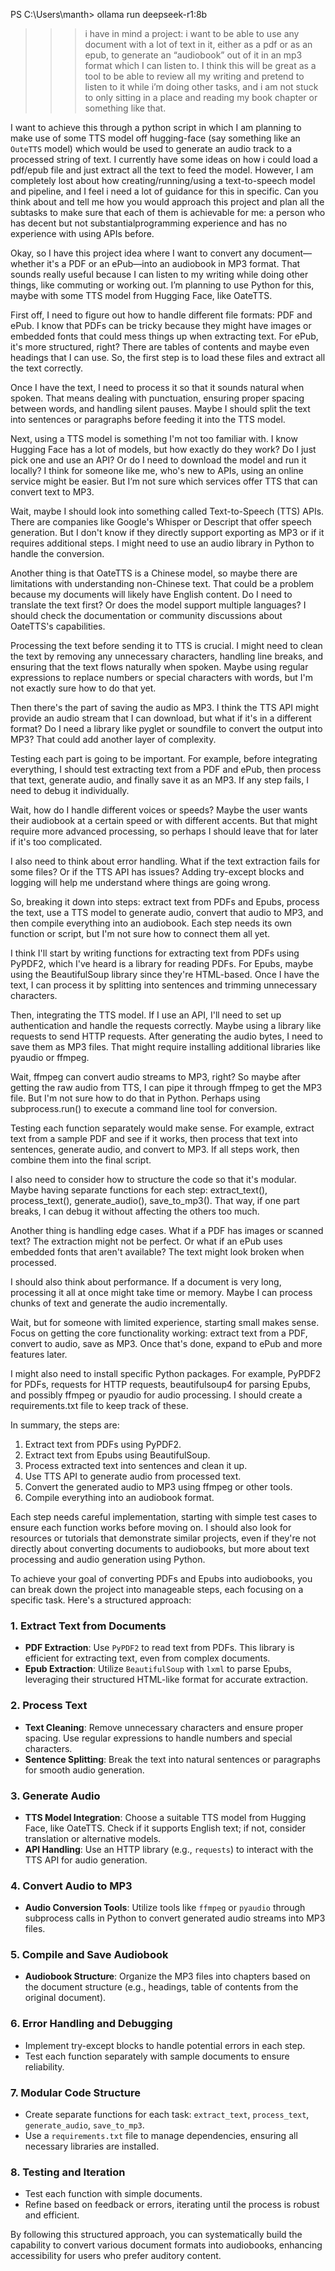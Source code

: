 PS C:\Users\manth> ollama run deepseek-r1:8b
>>> i have in mind a project: i want to be able to use any document with a lot of text in it, either as a pdf or as an epub, to generate an “audiobook” out of it in an mp3 format which I can listen to. I think this will be great as a tool to be able to review all my writing and pretend to listen to it while i’m doing other tasks, and i am not stuck to only sitting in a place and reading my book chapter or something like that.

I want to achieve this through a python script in which I am planning to make use of some TTS model off hugging-face (say something like an `OuteTTS` model) which would be used to generate an audio track to a processed string of text. I currently have some ideas on how i could load a pdf/epub file and just extract all the text to feed the model. However, I am completely lost about how creating/running/using a text-to-speech model and pipeline, and I feel i need a lot of guidance for this in specific. Can you think about and tell me how you would approach this project and plan all the subtasks to make sure that each of them is achievable for me: a person who has decent but not substantialprogramming experience and has no experience with using APIs before.


<think>
Okay, so I have this project idea where I want to convert any document—whether it's a PDF or an ePub—into an
audiobook in MP3 format. That sounds really useful because I can listen to my writing while doing other things, like
commuting or working out. I’m planning to use Python for this, maybe with some TTS model from Hugging Face, like
OateTTS.

First off, I need to figure out how to handle different file formats: PDF and ePub. I know that PDFs can be tricky
because they might have images or embedded fonts that could mess things up when extracting text. For ePub, it's more
structured, right? There are tables of contents and maybe even headings that I can use. So, the first step is to
load these files and extract all the text correctly.

Once I have the text, I need to process it so that it sounds natural when spoken. That means dealing with
punctuation, ensuring proper spacing between words, and handling silent pauses. Maybe I should split the text into
sentences or paragraphs before feeding it into the TTS model.

Next, using a TTS model is something I'm not too familiar with. I know Hugging Face has a lot of models, but how
exactly do they work? Do I just pick one and use an API? Or do I need to download the model and run it locally? I
think for someone like me, who's new to APIs, using an online service might be easier. But I’m not sure which
services offer TTS that can convert text to MP3.

Wait, maybe I should look into something called Text-to-Speech (TTS) APIs. There are companies like Google's Whisper
or Descript that offer speech generation. But I don't know if they directly support exporting as MP3 or if it
requires additional steps. I might need to use an audio library in Python to handle the conversion.

Another thing is that OateTTS is a Chinese model, so maybe there are limitations with understanding non-Chinese
text. That could be a problem because my documents will likely have English content. Do I need to translate the text
first? Or does the model support multiple languages? I should check the documentation or community discussions about
OateTTS's capabilities.

Processing the text before sending it to TTS is crucial. I might need to clean the text by removing any unnecessary
characters, handling line breaks, and ensuring that the text flows naturally when spoken. Maybe using regular
expressions to replace numbers or special characters with words, but I'm not exactly sure how to do that yet.

Then there's the part of saving the audio as MP3. I think the TTS API might provide an audio stream that I can
download, but what if it's in a different format? Do I need a library like pyglet or soundfile to convert the output
into MP3? That could add another layer of complexity.

Testing each part is going to be important. For example, before integrating everything, I should test extracting
text from a PDF and ePub, then process that text, generate audio, and finally save it as an MP3. If any step fails,
I need to debug it individually.

Wait, how do I handle different voices or speeds? Maybe the user wants their audiobook at a certain speed or with
different accents. But that might require more advanced processing, so perhaps I should leave that for later if it's
too complicated.

I also need to think about error handling. What if the text extraction fails for some files? Or if the TTS API has
issues? Adding try-except blocks and logging will help me understand where things are going wrong.

So, breaking it down into steps: extract text from PDFs and Epubs, process the text, use a TTS model to generate
audio, convert that audio to MP3, and then compile everything into an audiobook. Each step needs its own function or
script, but I'm not sure how to connect them all yet.

I think I'll start by writing functions for extracting text from PDFs using PyPDF2, which I've heard is a library
for reading PDFs. For Epubs, maybe using the BeautifulSoup library since they're HTML-based. Once I have the text, I
can process it by splitting into sentences and trimming unnecessary characters.

Then, integrating the TTS model. If I use an API, I'll need to set up authentication and handle the requests
correctly. Maybe using a library like requests to send HTTP requests. After generating the audio bytes, I need to
save them as MP3 files. That might require installing additional libraries like pyaudio or ffmpeg.

Wait, ffmpeg can convert audio streams to MP3, right? So maybe after getting the raw audio from TTS, I can pipe it
through ffmpeg to get the MP3 file. But I'm not sure how to do that in Python. Perhaps using subprocess.run() to
execute a command line tool for conversion.

Testing each function separately would make sense. For example, extract text from a sample PDF and see if it works,
then process that text into sentences, generate audio, and convert to MP3. If all steps work, then combine them into
the final script.

I also need to consider how to structure the code so that it's modular. Maybe having separate functions for each
step: extract_text(), process_text(), generate_audio(), save_to_mp3(). That way, if one part breaks, I can debug it
without affecting the others too much.

Another thing is handling edge cases. What if a PDF has images or scanned text? The extraction might not be perfect.
Or what if an ePub uses embedded fonts that aren't available? The text might look broken when processed.

I should also think about performance. If a document is very long, processing it all at once might take time or
memory. Maybe I can process chunks of text and generate the audio incrementally.

Wait, but for someone with limited experience, starting small makes sense. Focus on getting the core functionality
working: extract text from a PDF, convert to audio, save as MP3. Once that's done, expand to ePub and more features
later.

I might also need to install specific Python packages. For example, PyPDF2 for PDFs, requests for HTTP requests,
beautifulsoup4 for parsing Epubs, and possibly ffmpeg or pyaudio for audio processing. I should create a
requirements.txt file to keep track of these.

In summary, the steps are:

1. Extract text from PDFs using PyPDF2.
2. Extract text from Epubs using BeautifulSoup.
3. Process extracted text into sentences and clean it up.
4. Use TTS API to generate audio from processed text.
5. Convert the generated audio to MP3 using ffmpeg or other tools.
6. Compile everything into an audiobook format.

Each step needs careful implementation, starting with simple test cases to ensure each function works before moving
on. I should also look for resources or tutorials that demonstrate similar projects, even if they're not directly
about converting documents to audiobooks, but more about text processing and audio generation using Python.
</think>

To achieve your goal of converting PDFs and Epubs into audiobooks, you can break down the project into manageable
steps, each focusing on a specific task. Here's a structured approach:

### 1. Extract Text from Documents
- **PDF Extraction**: Use `PyPDF2` to read text from PDFs. This library is efficient for extracting text, even from
complex documents.
- **Epub Extraction**: Utilize `BeautifulSoup` with `lxml` to parse Epubs, leveraging their structured HTML-like
format for accurate extraction.

### 2. Process Text
- **Text Cleaning**: Remove unnecessary characters and ensure proper spacing. Use regular expressions to handle
numbers and special characters.
- **Sentence Splitting**: Break the text into natural sentences or paragraphs for smooth audio generation.

### 3. Generate Audio
- **TTS Model Integration**: Choose a suitable TTS model from Hugging Face, like OateTTS. Check if it supports
English text; if not, consider translation or alternative models.
- **API Handling**: Use an HTTP library (e.g., `requests`) to interact with the TTS API for audio generation.

### 4. Convert Audio to MP3
- **Audio Conversion Tools**: Utilize tools like `ffmpeg` or `pyaudio` through subprocess calls in Python to convert
generated audio streams into MP3 files.

### 5. Compile and Save Audiobook
- **Audiobook Structure**: Organize the MP3 files into chapters based on the document structure (e.g., headings,
table of contents from the original document).

### 6. Error Handling and Debugging
- Implement try-except blocks to handle potential errors in each step.
- Test each function separately with sample documents to ensure reliability.

### 7. Modular Code Structure
- Create separate functions for each task: `extract_text`, `process_text`, `generate_audio`, `save_to_mp3`.
- Use a `requirements.txt` file to manage dependencies, ensuring all necessary libraries are installed.

### 8. Testing and Iteration
- Test each function with simple documents.
- Refine based on feedback or errors, iterating until the process is robust and efficient.

By following this structured approach, you can systematically build the capability to convert various document
formats into audiobooks, enhancing accessibility for users who prefer auditory content.